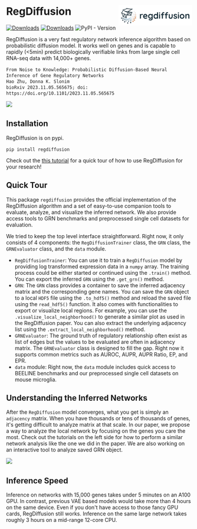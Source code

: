 # RegDiffusion <a href="https://tuftsbcb.github.io/RegDiffusion/"><img src="https://raw.githubusercontent.com/TuftsBCB/RegDiffusion/master/docs/_static/rd_logo_horizontal.png" align="right" alt="logo" width="200" height = "56" style = "border: none; float: right;"></a>

[![Downloads](https://static.pepy.tech/badge/regdiffusion)](https://pepy.tech/project/regdiffusion)
[![Downloads](https://static.pepy.tech/badge/regdiffusion/month)](https://pepy.tech/project/regdiffusion)
![PyPI - Version](https://img.shields.io/pypi/v/regdiffusion)

RegDiffusion is a very fast regulatory network inference algorithm based on probabilistic diffusion model. It works well on genes and is capable to rapidly (<5min) predict biologically verifiable links from large single cell RNA-seq data with 14,000+ genes.

```
From Noise to Knowledge: Probabilistic Diffusion-Based Neural Inference of Gene Regulatory Networks
Hao Zhu, Donna K. Slonim
bioRxiv 2023.11.05.565675; doi: https://doi.org/10.1101/2023.11.05.565675
```

![](https://raw.githubusercontent.com/TuftsBCB/RegDiffusion/master/resources/regdiffusion_structure.png)

## Installation

RegDiffusion is on pypi.

```
pip install regdiffusion
```

Check out the [this tutorial](https://tuftsbcb.github.io/RegDiffusion/quick_tour.html) for a quick tour of how to use RegDiffusion for your research!

## Quick Tour
This package `regdiffusion` provides the official implementation of the
RegDiffusion algorithm and a set of easy-to-use companion tools to evaluate,
analyze, and visualize the inferred network. We also provide access tools to 
GRN benchmarks and preprocessed single cell datasets for evaluation. 

We tried to keep the top level interface straightforward. Right now, it only 
consists of 4 components: the `RegDiffusionTrainer` class, the `GRN` class, the 
`GRNEvaluator` class, and the `data` module. 

- `RegDiffusionTrainer`: You can use it to train a `RegDiffusion` model by 
  providing log transformed expression data in a `numpy` array. The training
  process could be either started or continued using the `.train()` method. You 
  can export the inferred `GRN` using the `.get_grn()` method.
- `GRN`: The `GRN` class provides a container to save the inferred adjacency
  matrix and the corresponding gene names. You can save the `GRN` object to 
  a local `HDF5` file using the `.to_hdf5()` method and reload the saved file 
  using the `read_hdf5()` function. It also comes with functionalities to 
  export or visualize local regions. For example, you can use the 
  `.visualize_local_neighborhood()` to generate a similar plot as used in 
  the RegDiffusion paper. You can also extract the underlying adjacency list 
  using the `.extract_local_neighborhood()` method.
- `GRNEvaluator`: The ground truth of regulatory relationship often exist as 
  list of edges but the values to be evaluated are often in adjacency matrix. 
  The `GRNEvaluator` class is designed to fill the gap. Right now it supports
  common metrics such as AUROC, AUPR, AUPR Ratio, EP, and EPR. 
- `data` module: Right now, the `data` module includes quick access to BEELINE 
  benchmarks and our preprocessed single cell datasets on mouse microglia. 

## Understanding the Inferred Networks
After the `RegDiffusion` model converges, what you get is simply an 
`adjacency` matrix. When you have thousands or tens of thousands of genes, 
it's getting difficult to analyze matrix at that scale. In our paper, we 
propose a way to analyze the local network by focusing on the genes you care 
the most. Check out the tutorials on the left side for how to perform a similar 
network analysis like the one we did in the paper. We are also working on an 
interactive tool to analyze saved GRN object. 

![](https://raw.githubusercontent.com/TuftsBCB/RegDiffusion/master/resources/apoe_net.png)

## Inference Speed
Inference on networks with 15,000 genes takes under 5 minutes on an A100 GPU. 
In contrast, previous VAE based models would take more than 4 hours on the same 
device. Even if you don't have access to those fancy GPU cards, RegDiffusion 
still works. Inference on the same large network takes roughly 3 hours on a 
mid-range 12-core CPU. 